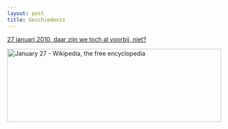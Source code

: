 ```yaml
---
layout: post
title: Geschiedenis
---
```

[27 januari 2010, daar zijn we toch al voorbij, niet?](http://en.wikipedia.org/wiki/January_27)

<a href="http://www.flickr.com/photos/atog/4304207714/" title="January 27 - Wikipedia, the free encyclopedia by atog, on Flickr"><img src="http://farm5.static.flickr.com/4058/4304207714_f765fa94b6.jpg" width="500" height="171" alt="January 27 - Wikipedia, the free encyclopedia" /></a>